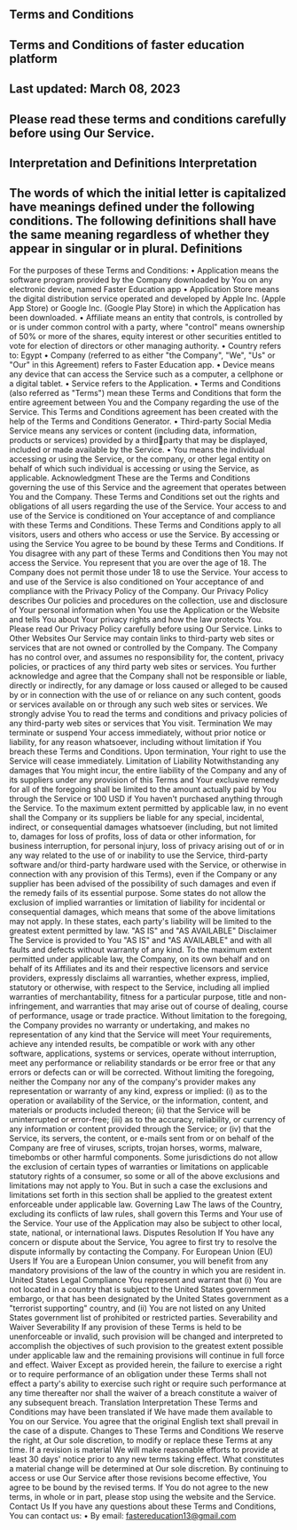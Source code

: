 Terms and Conditions 
----------------
Terms and Conditions of faster education platform
--------------------------
Last updated: March 08, 2023
-------------------------
Please read these terms and conditions carefully before using Our Service.
-------------------------
Interpretation and 
Definitions
Interpretation
----------------------------------------------
The words of which the initial letter is capitalized have meanings defined 
under the following conditions. The following definitions shall have the same 
meaning regardless of whether they appear in singular or in plural.
Definitions
----------------------------------
For the purposes of these Terms and Conditions:
• Application means the software program provided by the Company 
downloaded by You on any electronic device, named Faster Education 
app
• Application Store means the digital distribution service operated and 
developed by Apple Inc. (Apple App Store) or Google Inc. (Google Play 
Store) in which the Application has been downloaded.
• Affiliate means an entity that controls, is controlled by or is under 
common control with a party, where "control" means ownership of 50% 
or more of the shares, equity interest or other securities entitled to vote 
for election of directors or other managing authority.
• Country refers to: Egypt
• Company (referred to as either "the Company", "We", "Us" or "Our" in 
this Agreement) refers to Faster Education app.
• Device means any device that can access the Service such as a 
computer, a cellphone or a digital tablet.
• Service refers to the Application.
• Terms and Conditions (also referred as "Terms") mean these Terms 
and Conditions that form the entire agreement between You and the 
Company regarding the use of the Service. This Terms and Conditions 
agreement has been created with the help of the Terms and Conditions 
Generator.
• Third-party Social Media Service means any services or content 
(including data, information, products or services) provided by a thirdparty that may be displayed, included or made available by the Service.
• You means the individual accessing or using the Service, or the 
company, or other legal entity on behalf of which such individual is 
accessing or using the Service, as applicable.
Acknowledgment
These are the Terms and Conditions governing the use of this Service and 
the agreement that operates between You and the Company. These Terms 
and Conditions set out the rights and obligations of all users regarding the use 
of the Service.
Your access to and use of the Service is conditioned on Your acceptance of 
and compliance with these Terms and Conditions. These Terms and 
Conditions apply to all visitors, users and others who access or use the 
Service.
By accessing or using the Service You agree to be bound by these Terms and 
Conditions. If You disagree with any part of these Terms and Conditions then 
You may not access the Service.
You represent that you are over the age of 18. The Company does not permit 
those under 18 to use the Service.
Your access to and use of the Service is also conditioned on Your acceptance 
of and compliance with the Privacy Policy of the Company. Our Privacy Policy 
describes Our policies and procedures on the collection, use and disclosure of 
Your personal information when You use the Application or the Website and 
tells You about Your privacy rights and how the law protects You. Please read 
Our Privacy Policy carefully before using Our Service.
Links to Other Websites
Our Service may contain links to third-party web sites or services that are not 
owned or controlled by the Company.
The Company has no control over, and assumes no responsibility for, the 
content, privacy policies, or practices of any third party web sites or services. 
You further acknowledge and agree that the Company shall not be 
responsible or liable, directly or indirectly, for any damage or loss caused or 
alleged to be caused by or in connection with the use of or reliance on any 
such content, goods or services available on or through any such web sites or 
services.
We strongly advise You to read the terms and conditions and privacy policies 
of any third-party web sites or services that You visit.
Termination
We may terminate or suspend Your access immediately, without prior notice 
or liability, for any reason whatsoever, including without limitation if You 
breach these Terms and Conditions.
Upon termination, Your right to use the Service will cease immediately.
Limitation of Liability
Notwithstanding any damages that You might incur, the entire liability of the 
Company and any of its suppliers under any provision of this Terms and Your 
exclusive remedy for all of the foregoing shall be limited to the amount 
actually paid by You through the Service or 100 USD if You haven't 
purchased anything through the Service.
To the maximum extent permitted by applicable law, in no event shall the 
Company or its suppliers be liable for any special, incidental, indirect, or 
consequential damages whatsoever (including, but not limited to, damages for 
loss of profits, loss of data or other information, for business interruption, for 
personal injury, loss of privacy arising out of or in any way related to the use 
of or inability to use the Service, third-party software and/or third-party 
hardware used with the Service, or otherwise in connection with any provision 
of this Terms), even if the Company or any supplier has been advised of the 
possibility of such damages and even if the remedy fails of its essential 
purpose.
Some states do not allow the exclusion of implied warranties or limitation of 
liability for incidental or consequential damages, which means that some of 
the above limitations may not apply. In these states, each party's liability will 
be limited to the greatest extent permitted by law.
"AS IS" and "AS 
AVAILABLE" Disclaimer
The Service is provided to You "AS IS" and "AS AVAILABLE" and with all 
faults and defects without warranty of any kind. To the maximum extent 
permitted under applicable law, the Company, on its own behalf and on behalf 
of its Affiliates and its and their respective licensors and service providers, 
expressly disclaims all warranties, whether express, implied, statutory or 
otherwise, with respect to the Service, including all implied warranties of 
merchantability, fitness for a particular purpose, title and non-infringement, 
and warranties that may arise out of course of dealing, course of 
performance, usage or trade practice. Without limitation to the foregoing, the 
Company provides no warranty or undertaking, and makes no representation 
of any kind that the Service will meet Your requirements, achieve any 
intended results, be compatible or work with any other software, applications, 
systems or services, operate without interruption, meet any performance or 
reliability standards or be error free or that any errors or defects can or will be 
corrected.
Without limiting the foregoing, neither the Company nor any of the company's 
provider makes any representation or warranty of any kind, express or 
implied: (i) as to the operation or availability of the Service, or the information, 
content, and materials or products included thereon; (ii) that the Service will 
be uninterrupted or error-free; (iii) as to the accuracy, reliability, or currency of 
any information or content provided through the Service; or (iv) that the 
Service, its servers, the content, or e-mails sent from or on behalf of the 
Company are free of viruses, scripts, trojan horses, worms, malware, 
timebombs or other harmful components.
Some jurisdictions do not allow the exclusion of certain types of warranties or 
limitations on applicable statutory rights of a consumer, so some or all of the 
above exclusions and limitations may not apply to You. But in such a case the 
exclusions and limitations set forth in this section shall be applied to the 
greatest extent enforceable under applicable law.
Governing Law
The laws of the Country, excluding its conflicts of law rules, shall govern this 
Terms and Your use of the Service. Your use of the Application may also be 
subject to other local, state, national, or international laws.
Disputes Resolution
If You have any concern or dispute about the Service, You agree to first try to 
resolve the dispute informally by contacting the Company.
For European Union (EU) 
Users
If You are a European Union consumer, you will benefit from any mandatory 
provisions of the law of the country in which you are resident in.
United States Legal 
Compliance
You represent and warrant that (i) You are not located in a country that is 
subject to the United States government embargo, or that has been 
designated by the United States government as a "terrorist supporting" 
country, and (ii) You are not listed on any United States government list of 
prohibited or restricted parties.
Severability and Waiver
Severability
If any provision of these Terms is held to be unenforceable or invalid, such 
provision will be changed and interpreted to accomplish the objectives of such 
provision to the greatest extent possible under applicable law and the 
remaining provisions will continue in full force and effect.
Waiver
Except as provided herein, the failure to exercise a right or to require 
performance of an obligation under these Terms shall not effect a party's 
ability to exercise such right or require such performance at any time
thereafter nor shall the waiver of a breach constitute a waiver of any 
subsequent breach.
Translation Interpretation
These Terms and Conditions may have been translated if We have made 
them available to You on our Service. You agree that the original English text 
shall prevail in the case of a dispute.
Changes to These Terms 
and Conditions
We reserve the right, at Our sole discretion, to modify or replace these Terms 
at any time. If a revision is material We will make reasonable efforts to provide 
at least 30 days' notice prior to any new terms taking effect. What constitutes 
a material change will be determined at Our sole discretion.
By continuing to access or use Our Service after those revisions become 
effective, You agree to be bound by the revised terms. If You do not agree to 
the new terms, in whole or in part, please stop using the website and the 
Service.
Contact Us
If you have any questions about these Terms and Conditions, You can 
contact us:
• By email: fastereducation13@gmail.com
